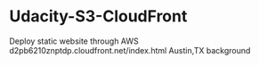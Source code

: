 # Udacity-S3-CloudFront
Deploy static website through AWS
d2pb6210znptdp.cloudfront.net/index.html
Austin,TX background
